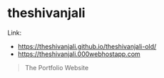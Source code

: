 # theshivanjali

Link: 

* https://theshivanjali.github.io/theshivanjali-old/
* https://theshivanjali.000webhostapp.com

> The Portfolio Website

